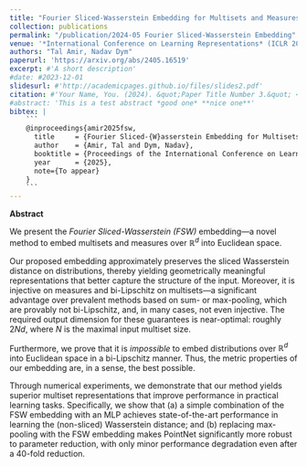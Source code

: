 ```yaml
---
title: "Fourier Sliced-Wasserstein Embedding for Multisets and Measures"
collection: publications
permalink: "/publication/2024-05 Fourier Sliced-Wasserstein Embedding"
venue: '*International Conference on Learning Representations* (ICLR 2025, to appear)'
authors: "Tal Amir, Nadav Dym"
paperurl: 'https://arxiv.org/abs/2405.16519'
excerpt: #'A short description'
#date: #2023-12-01
slidesurl: #'http://academicpages.github.io/files/slides2.pdf'
citation: #'Your Name, You. (2024). &quot;Paper Title Number 3.&quot; <i>GitHub Journal of Bugs</i>. 1(3).'
#abstract: 'This is a test abstract *good one* **nice one**'
bibtex: |
    ```
    @inproceedings{amir2025fsw,
      title     = {Fourier Sliced-{W}asserstein Embedding for Multisets and Measures},
      author    = {Amir, Tal and Dym, Nadav},
      booktitle = {Proceedings of the International Conference on Learning Representations (ICLR)},
      year      = {2025},
      note={To appear}
    }
    ```
---
```



**Abstract**

We present the _Fourier Sliced-Wasserstein (FSW)_ embedding—a novel method to embed multisets and measures over $\mathbb{R}^d$ into Euclidean space.

Our proposed embedding approximately preserves the sliced Wasserstein distance on distributions, thereby yielding geometrically meaningful representations that better capture the structure of the input. Moreover, it is injective on measures and bi-Lipschitz on multisets—a significant advantage over prevalent methods based on sum- or max-pooling, which are provably not bi-Lipschitz, and, in many cases, not even injective. The required output dimension for these guarantees is near-optimal: roughly $2 N d$, where $N$ is the maximal input multiset size.

Furthermore, we prove that it is _impossible_ to embed distributions over $\mathbb{R}^d$ into Euclidean space in a bi-Lipschitz manner. Thus, the metric properties of our embedding are, in a sense, the best possible.

Through numerical experiments, we demonstrate that our method yields superior multiset representations that improve performance in practical learning tasks. Specifically, we show that (a) a simple combination of the FSW embedding with an MLP achieves state-of-the-art performance in learning the (non-sliced) Wasserstein distance; and (b) replacing max-pooling with the FSW embedding makes PointNet significantly more robust to parameter reduction, with only minor performance degradation even after a 40-fold reduction.
